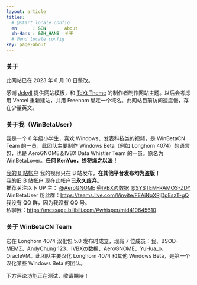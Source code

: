 ```yaml
---
layout: article
titles:
  # @start locale config
  en      : &EN       About
  zh-Hans : &ZH_HANS  关于
  # @end locale config
key: page-about
---
```


### 关于

此网站已在 2023 年 6 月 10 日整改。

感谢 [Jekyll](https://jekyllrb.com/) 提供网站模板，和 [TeXt Theme](https://github.com/kitian616/jekyll-TeXt-theme) 的制作者制作网站主题。以后会考虑用 Vercel 重新建站，并用 Freenom 绑定一个域名。此网站目前访问速度慢，存在少量英文。

### 关于我（WinBetaUser）

我是一个 6 年级小学生，喜欢 Windows、发表科技类的视频，是 WinBetaCN Team 的一员，此团队主要制作 Windows Beta（例如 Longhorn 4074）的语言包，也是 AeroGNOME＆IVBX Data Whistler Team 的一员。原名为 WinBetaLover。**任何 KenYue，终将绳之以法！**

[我的 B 站帐户](https://space.bilibili.com/410645610) 我的视频只在 B 站发布，**在其他平台发布均为盗版！**<br>
[我的旧 B 站帐户](https://space.bilibili.com/1257689472) 现在此帐户已**永久废弃**。<br>
推荐关注以下 UP 主： [@AeroGNOME](https://space.bilibili.com/515586861)  [@IVBXの数据](https://space.bilibili.com/1171551865)  [@SYSTEM-RAMOS-ZDY](https://space.bilibili.com/493998035)<br>
WinBetaUser 粉丝群：https://teams.live.com/l/invite/FEAiNqXRjDpEszT-gQ<br>
我没有 QQ 群，因为我没有 QQ 号。<br>
私聊我：https://message.bilibili.com/#whisper/mid410645610<br>

### 关于 WinBetaCN Team

它在 Longhorn 4074 汉化包 5.0 发布时成立，现有 7 位成员：我、BSOD-MEMZ、AndyChung
123、IVBXの数据、AeroGNOME、YuHua_o、OracleVM。此团队主要汉化 Longhorn 4074 和其他 Windows Beta，是第一个汉化某些 Windows Beta 的团队。

下方评论功能正在测试，敬请期待！
